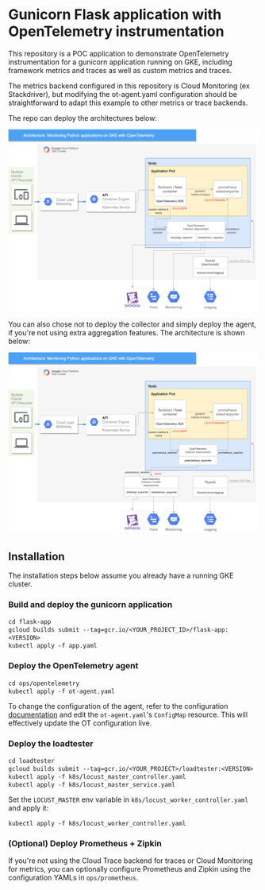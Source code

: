 # Gunicorn Flask application with OpenTelemetry instrumentation

This repository is a POC application to demonstrate OpenTelemetry instrumentation for a gunicorn application running on GKE, including framework metrics and traces as well as custom metrics and traces.

The metrics backend configured in this repository is Cloud Monitoring (ex Stackdriver), but modifying the ot-agent.yaml configuration should be straightforward to adapt this example to other metrics or trace backends.

The repo can deploy the architectures below:

![](gke_ot_1.png)

You can also chose not to deploy the collector and simply deploy the agent, if you're not using extra aggregation features. The architecture is shown below:

![](gke_ot_2.png)

## Installation

The installation steps below assume you already have a running GKE cluster.

### Build and deploy the gunicorn application
```
cd flask-app
gcloud builds submit --tag=gcr.io/<YOUR_PROJECT_ID>/flask-app:<VERSION>
kubectl apply -f app.yaml
```

### Deploy the OpenTelemetry agent
```
cd ops/opentelemetry
kubectl apply -f ot-agent.yaml
```

To change the configuration of the agent, refer to the configuration [documentation](https://opentelemetry.io/docs/collector/configuration/) and edit the `ot-agent.yaml`'s `ConfigMap` resource. This will effectively update the OT configuration live.

### Deploy the loadtester
```
cd loadtester
gcloud builds submit --tag=gcr.io/<YOUR_PROJECT>/loadtester:<VERSION>
kubectl apply -f k8s/locust_master_controller.yaml
kubectl apply -f k8s/locust_master_service.yaml
```
Set the `LOCUST_MASTER` env variable in `k8s/locust_worker_controller.yaml` and apply it:
```
kubectl apply -f k8s/locust_worker_controller.yaml
```

### (Optional) Deploy Prometheus + Zipkin
If you're not using the Cloud Trace backend for traces or Cloud Monitoring for metrics, you can optionally configure Prometheus and Zipkin using the configuration YAMLs in `ops/prometheus`.

